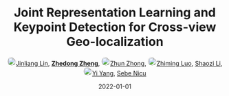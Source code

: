 ---
title: "Joint Representation Learning and Keypoint Detection for Cross-view Geo-localization"
collection: publications
permalink: /publication/Joint-Re2022
date: 2022-01-01
doi: 10.1109/TIP.2022.3175601
keywords: visual geo-localization, 
venue: 'IEEE Transactions on Image Processing'
paperurl: 'https://zdzheng.xyz/files/TIP_RKNet.pdf'
code: 'https://github.com/AggMan96/RK-Net'
author: '<a href="https://zdzheng.xyz/authors/Jinliang-Lin" class="author"> <img src="https://zdzheng.xyz/files/jinliang-lin.jpeg" alt="Jinliang-Lin" style="border-radius: 50%; height:20px; width:20px">Jinliang Lin</a>, <strong><a href="https://zdzheng.xyz/authors/Zhedong-Zheng" class="author">Zhedong Zheng</a></strong>, <a href="https://zdzheng.xyz/authors/Zhun-Zhong" class="author"> <img src="https://zdzheng.xyz/files/zhun-zhong.jpeg" alt="Zhun-Zhong" style="border-radius: 50%; height:20px; width:20px">Zhun Zhong</a>, <a href="https://zdzheng.xyz/authors/Zhiming-Luo" class="author"> <img src="https://zdzheng.xyz/files/zhiming-luo.jpeg" alt="Zhiming-Luo" style="border-radius: 50%; height:20px; width:20px">Zhiming Luo</a>, <a href="https://zdzheng.xyz/authors/Shaozi-Li" class="author">Shaozi Li</a>, <a href="https://zdzheng.xyz/authors/Yi-Yang" class="author"> <img src="https://zdzheng.xyz/files/yi-yang.jpeg" alt="Yi-Yang" style="border-radius: 50%; height:20px; width:20px">Yi Yang</a>, <a href="https://zdzheng.xyz/authors/Sebe-Nicu" class="author">Sebe Nicu</a>'
sqlauthor: '{"@type": "Person","name": "Jinliang Lin"}, {"@type": "Person","name": "Zhedong Zheng"}, {"@type": "Person","name": "Zhun Zhong"}, {"@type": "Person","name": "Zhiming Luo"}, {"@type": "Person","name": "Shaozi Li"}, {"@type": "Person","name": "Yi Yang"}, {"@type": "Person","name": "Sebe Nicu"}'
citation: ' Jinliang Lin,  Zhedong Zheng,  Zhun Zhong,  Zhiming Luo,  Shaozi Li,  Yi Yang,  Sebe Nicu, &quot;Joint Representation Learning and Keypoint Detection for Cross-view Geo-localization.&quot; IEEE Transactions on Image Processing, 2022. DOI: 10.1109/TIP.2022.3175601'
pub_year: '2022'
bib: >
    @article{lin2022joint,<br>author = "Lin, Jinliang and Zheng, Zhedong and Zhong, Zhun and Luo, Zhiming and Li, Shaozi and Yang, Yi and Nicu, Sebe",<br>doi = "10.1109/TIP.2022.3175601",<br>title = "Joint Representation Learning and Keypoint Detection for Cross-view Geo-localization",<br>journal = "IEEE Transactions on Image Processing",<br>url = "https://zdzheng.xyz/files/TIP\_RKNet.pdf",<br>code = "https://github.com/AggMan96/RK-Net",<br>year = "2022"
    }

---